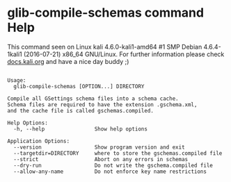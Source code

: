 # glib-compile-schemas command Help
 
 This command seen on Linux kali 4.6.0-kali1-amd64 #1 SMP Debian 4.6.4-1kali1 (2016-07-21) x86_64 GNU/Linux. For further information please check [docs.kali.org](docs.kali.org) and have a nice day buddy ;) 

~~~

Usage:
  glib-compile-schemas [OPTION...] DIRECTORY

Compile all GSettings schema files into a schema cache.
Schema files are required to have the extension .gschema.xml,
and the cache file is called gschemas.compiled.

Help Options:
  -h, --help                Show help options

Application Options:
  --version                 Show program version and exit
  --targetdir=DIRECTORY     where to store the gschemas.compiled file
  --strict                  Abort on any errors in schemas
  --dry-run                 Do not write the gschema.compiled file
  --allow-any-name          Do not enforce key name restrictions


~~~
